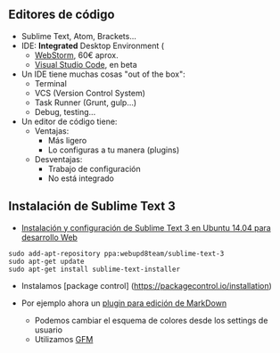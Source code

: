 ## Editores de código
- Sublime Text, Atom, Brackets...
- IDE: **Integrated** Desktop Environment (
    - [WebStorm](https://www.jetbrains.com/webstorm/), 60€ aprox.
    - [Visual Studio Code](https://code.visualstudio.com/), en beta
- Un IDE tiene muchas cosas "out of the box":
    - Terminal
    - VCS (Version Control System)
    - Task Runner (Grunt, gulp...)
    - Debug, testing...
- Un editor de código tiene:
    - Ventajas:
    	- Más ligero
    	- Lo configuras a tu manera (plugins)
    - Desventajas:
        - Trabajo de configuración
        - No está integrado

## Instalación de Sublime Text 3

- [Instalación y configuración de Sublime Text 3 en Ubuntu 14.04 para desarrollo Web](http://www.formandome.es/linux/instalacion-y-configuracion-de-sublime-text-3-en-ubuntu-14-04-para-desarrollo-web/)

```
sudo add-apt-repository ppa:webupd8team/sublime-text-3 
sudo apt-get update
sudo apt-get install sublime-text-installer
```

- Instalamos [package control] (https://packagecontrol.io/installation)

- Por ejemplo ahora un [plugin para edición de MarkDown](https://packagecontrol.io/packages/MarkdownEditing)
    - Podemos cambiar el esquema de colores desde los settings de usuario
    - Utilizamos [GFM](https://help.github.com/enterprise/11.10.340/user/articles/github-flavored-markdown/)
